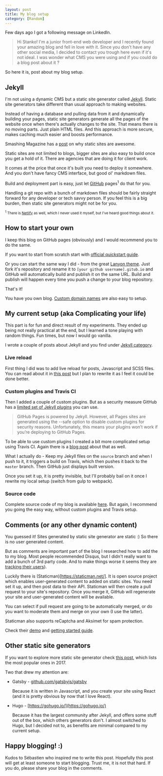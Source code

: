 ```yaml
---
layout: post
title: My blog setup
category: [Random]
---
```


Few days ago I got a following message on LinkedIn.

> Hi Stanko! I'm a junior front-end web developer and I recently found your amazing blog and fell in love with it. Since you don't have any other social media, I decided to contact you trough here even if it's not ideal. I was wonder what CMS you were using and if you could do a blog post about it ?

So here it is, post about my blog setup.

## Jekyll

I'm not using a dynamic CMS but a static site generator called [Jekyll](http://jekyllrb.com/).
Static site generators take different than usual approach to making websites.

Instead of having a database and pulling data from it and dynamically building your pages,
static site generators generate all the pages of the website once when there's actually changes to the site.
That means there is no moving parts. Just plain HTML files.
And this approach is more secure, makes caching much easier and boosts performance.

Smashing Magazine has a
[post](https://www.smashingmagazine.com/2015/11/modern-static-website-generators-next-big-thing/)
on why static sites are awesome.

Static sites are not limited to blogs, bigger sites are also easy to build once you get a hold of it.
There are agencies that are doing it for client work.

<!--more-->

It comes at the price that once it's built you need to deploy it somewhere.
And you don't have fancy CMS interface, but good ol' markdown files.

Build and deployment part is easy, just let [GitHub](https://pages.github.com/) pages<sup>1</sup> do that for you.

Handling a git repo with a bunch of markdown files should be fairly straight forward
for any developer or tech savvy person. If you feel this is a big burden,
then static site generators might not be for you.

<small><sup>1</sup> There is [Netlify](https://www.netlify.com/) as well, which I never used it myself, but I've heard good things about it.</small>

## How to start your own

I keep this blog on GitHub pages (obviously) and I would recommend you to do the same.

If you want to start from scratch start with [official quickstart guide](http://jekyllrb.com/docs/quickstart/).

Or you can start the same way I did - from the great [Lanyon theme](http://lanyon.getpoole.com/).
Just fork it's repository and rename it to `[your github username].gitub.io`
and GitHub will automatically build and publish it on the same URL.
Build and publish will happen every time you push a change to your blog repository.

That's it!

You have you own blog. [Custom domain names](https://help.github.com/articles/adding-or-removing-a-custom-domain-for-your-github-pages-site/)
are also easy to setup.

## My current setup (aka Complicating your life)

This part is for fun and direct result of my experiments.
They ended up being not really practical at the end, but I learned a tone playing with random things.
Fun times, but now I would go vanilla.

I wrote a couple of posts about Jekyll and you find under [Jekyll category](/category/jekyll/).

### Live reload

First thing I did was to add live reload for posts, Javascript and SCSS files.
You can read about it in [this post](/jekyll-gulp-workflow/) but I plan to rewrite it as I feel it could be done better.

### Custom plugins and Travis CI

Then I added a couple of custom plugins. But as a security measure GitHub has a [limited set of Jekyll plugins](https://pages.github.com/versions/) you can use.

> GitHub Pages is powered by Jekyll. However, all Pages sites are generated using the --safe option to disable custom plugins for security reasons. Unfortunately, this means your plugins won’t work if you’re deploying to GitHub Pages.

To be able to use custom plugins I created a bit more complicated setup using Travis CI.
Again there is a [blog post](/travis-jekyll-and-github-pages/) about that as well.

What I actually do - Keep my Jekyll files on the `source` branch and when I push to it, it triggers a build on Travis, which then pushes it back to the `master` branch. Then GitHub just displays built version.

Once you set it up, it is pretty invisible, but I'll probably bail on it once I rewrite my local setup (switch from gulp to webpack).

### Source code

Complete source code of my blog is available [here](https://github.com/Stanko/Stanko.github.io/tree/source).
But again, I recommend you going the easy way, without custom plugins and Travis setup.


## Comments (or any other dynamic content)

You guessed it! Sites generated by static site generator are static :)
So there is no user generated content.

But as comments are important part of the blog I researched how to add the to my blog.
Most people recommended Disqus, but I didn't really want to add a bunch of 3rd party code.
And to make things worse it seems they are [tracking their users](https://notes.ayushsharma.in/2017/09/im-killing-disqus-comments-on-my-blog-heres-why)).

Luckily there is (Staticman)[https://staticman.net/].
It is open source project which enables user-generated content to added on static sites.
You need set it up, and then post data to their API.
Staticman will then create a pull request to your site's repository.
Once you merge it, GitHub will regenerate your site and user-generated content will be available.

You can select if pull request are going to be automatically merged,
or do you want to moderate them and merge on your own (I use the latter).

Staticman also supports reCaptcha and Aksimet for spam protection.

Check their [demo](https://staticman.net/demo) and [getting started guide](https://staticman.net/docs/).

## Other static site generators

If you want to explore more static site generator check [this post](https://www.netlify.com/blog/2017/05/25/top-ten-static-site-generators-of-2017/),
which lists the most popular ones in 2017.

Two that drew my attention are:

* Gatsby - [github.com/gatsbyjs/gatsby](https://github.com/gatsbyjs/gatsby)

  Because it is written in Javascript, and you create your site using React
  (and it is pretty obvious by now that I love React).

* Hugo - [https://gohugo.io/](https://gohugo.io/)

  Because it has the largest community after Jekyll,
  and offers some stuff out of the box, which others generators don't.
  I almost switched to Hugo, but I decided not to, as benefits are minimal compared to my current setup.


## Happy blogging! :)

Kudos to Sébastien who inspired me to write this post.
Hopefully this post will get at least someone to start blogging. Trust me, it is not that hard.
If you do, please share your blog in the comments.
